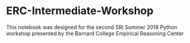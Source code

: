 # ERC-Intermediate-Workshop
This notebook was designed for the second SRI Summer 2018 Python workshop presented by the Barnard College Empirical Reasoning Center
